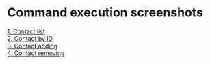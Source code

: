 <h1>Command execution screenshots</h1>
<a href="https://monosnap.com/file/hHjXDpfH6Zy1066omjNY79FnipEJkl" rel="noopener noreferrer" target="_blank">1. Contact list</a>
</br>
<a href="https://monosnap.com/file/EVTnYbtNpEBlKj0YnSKUwNIfbaFC9I" rel="noopener noreferrer" target="_blank">2. Contact by ID</a>
</br>
<a href="https://monosnap.com/file/OjJhQt7opazXTWcbT1QLZObNgpMcFL" rel="noopener noreferrer" target="_blank">3. Contact adding</a>
</br>
<a href="https://monosnap.com/file/RusZ9HwZsSOdKEUkiwCh5eX9iBpQr9" rel="noopener noreferrer" target="_blank">4. Contact removing</a>
